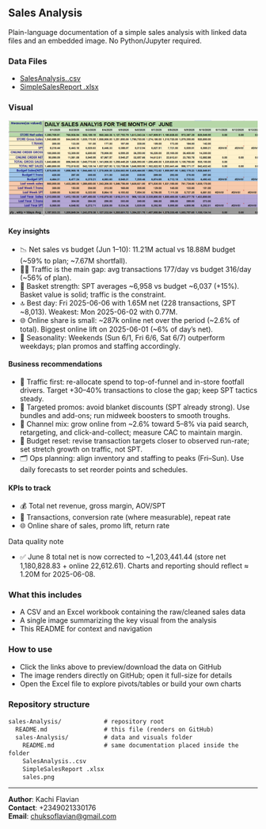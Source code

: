 ## Sales Analysis

Plain-language documentation of a simple sales analysis with linked data files and an embedded image. No Python/Jupyter required.

### Data Files
- [SalesAnalysis..csv](./sales-Analysis/SalesAnalysis..csv)
- [SimpleSalesReport .xlsx](./sales-Analysis/SimpleSalesReport%20.xlsx)

### Visual
![Sales overview](./sales-Analysis/sales.png)

#### Key insights
- 📉 Net sales vs budget (Jun 1–10): 11.21M actual vs 18.88M budget (~59% to plan; ~7.67M shortfall).
- 🚶‍♂️ Traffic is the main gap: avg transactions 177/day vs budget 316/day (~56% of plan).
- 🧺 Basket strength: SPT averages ~6,958 vs budget ~6,037 (+15%). Basket value is solid; traffic is the constraint.
- 🔝 Best day: Fri 2025-06-06 with 1.65M net (228 transactions, SPT ~8,013). Weakest: Mon 2025-06-02 with 0.77M.
- 🌐 Online share is small: ~287k online net over the period (~2.6% of total). Biggest online lift on 2025-06-01 (~6% of day’s net).
- 📆 Seasonality: Weekends (Sun 6/1, Fri 6/6, Sat 6/7) outperform weekdays; plan promos and staffing accordingly.

#### Business recommendations
- 🎯 Traffic first: re-allocate spend to top-of-funnel and in-store footfall drivers. Target +30–40% transactions to close the gap; keep SPT tactics steady.
- 🧩 Targeted promos: avoid blanket discounts (SPT already strong). Use bundles and add-ons; run midweek boosters to smooth troughs.
- 🔀 Channel mix: grow online from ~2.6% toward 5–8% via paid search, retargeting, and click-and-collect; measure CAC to maintain margin.
- 🧭 Budget reset: revise transaction targets closer to observed run-rate; set stretch growth on traffic, not SPT.
- 🗂️ Ops planning: align inventory and staffing to peaks (Fri–Sun). Use daily forecasts to set reorder points and schedules.

#### KPIs to track
- 💰 Total net revenue, gross margin, AOV/SPT
- 🔁 Transactions, conversion rate (where measurable), repeat rate
- 🌐 Online share of sales, promo lift, return rate

Data quality note
- ✅ June 8 total net is now corrected to ~1,203,441.44 (store net 1,180,828.83 + online 22,612.61). Charts and reporting should reflect ≈ 1.20M for 2025-06-08.

### What this includes
- A CSV and an Excel workbook containing the raw/cleaned sales data
- A single image summarizing the key visual from the analysis
- This README for context and navigation

### How to use
- Click the links above to preview/download the data on GitHub
- The image renders directly on GitHub; open it full-size for details
- Open the Excel file to explore pivots/tables or build your own charts

### Repository structure
```text
sales-Analysis/            # repository root
  README.md                # this file (renders on GitHub)
  sales-Analysis/          # data and visuals folder
    README.md              # same documentation placed inside the folder
    SalesAnalysis..csv
    SimpleSalesReport .xlsx
    sales.png
```

---
**Author**: Kachi Flavian  
**Contact**: +2349021330176  
**Email**: chuksoflavian@gmail.com


